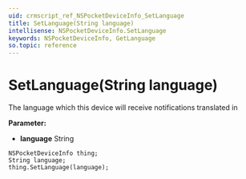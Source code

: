 ```yaml
---
uid: crmscript_ref_NSPocketDeviceInfo_SetLanguage
title: SetLanguage(String language)
intellisense: NSPocketDeviceInfo.SetLanguage
keywords: NSPocketDeviceInfo, GetLanguage
so.topic: reference
---
```


# SetLanguage(String language)

The language which this device will receive notifications translated in

**Parameter:** 
 - **language** String

```crmscript
NSPocketDeviceInfo thing;
String language;
thing.SetLanguage(language);
```

